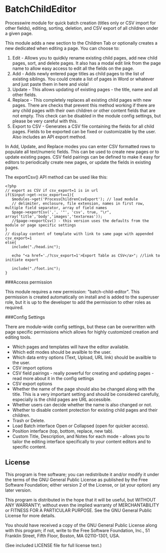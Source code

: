 BatchChildEditor
================

Processwire module for quick batch creation (titles only or CSV import for other fields), editing, sorting, deletion, and CSV export of all children under a given page.

This module adds a new section to the Children Tab or optionally creates a new dedicated when editing a page. You can choose to:

1. Edit - Allows you to quidkly rename existing child pages, add new child pages, sort, and delete pages. It also has a modal edit link from the page name to allow easy access to edit all the fields on the page.
2. Add - Adds newly entered page titles as child pages to the list of existing siblings. You could create a list of pages in Word or whatever and just paste them in here and viola!
3. Update - This allows updating of existing pages - the title, name and all other fields.
4. Replace - This completely replaces all existing child pages with new pages. There are checks that prevent this method working if there are any child pages with their own children or other content fields that are not empty. This check can be disabled in the module config settings, but please be very careful with this.
5. Export to CSV - Generates a CSV file containing the fields for all child pages. Fields to be exported can be fixed or customizable by the user. Also includes an API export method.

In Add, Update, and Replace modes you can enter CSV formatted rows to populate all text/numeric fields. This can be used to create new pages or to update existing pages. CSV field pairings can be defined to make it easy for editors to periodically create new pages, or update the fields in existing pages.

The exportCsv() API method can be used like this:
```
<?php
// export as CSV if csv_export=1 is in url
if($input->get->csv_export==1){
   $modules->get('ProcessChildrenCsvExport'); // load module
   // delimiter, enclosure, file extension, names in first row, multiple field separator, array of field names
   $page->exportCsv(',', '"', 'csv', true, "\r", array('title','body','images','textareas'));
   //$page->exportCsv() - this version uses the defaults from the module or page specific settings
}
// display content of template with link to same page with appended csv_export=1
else{
   include("./head.inc");

   echo "<a href='./?csv_export=1'>Export Table as CSV</a>"; //link to initiate export

   include("./foot.inc");
}
```


###Access permission

This module requires a new permission: "batch-child-editor". This permission is created automatically on install and is added to the superuser role, but it is up to the developer to add the permission to other roles as required.


###Config Settings

There are module-wide config settings, but these can be overwritten with page specific permissions which allows for highly customized creation and editing tools.

* Which pages and templates will have the editor available.
* Which edit modes should be availble to the user.
* Which data entry options (Text, Upload, URL link) should be availble to the user.
* CSV import options
* CSV field pairings - really powerful for creating and updating pages - read more about it in the config settings
* CSV export options
* Whether the name of the page should also be changed along with the title. This is a very important setting and should be considered carefully, especially is the child pages are URL accessible.
* Whether users can decide whether the name is also changed or not.
* Whether to disable content protection for existing child pages and their children.
* Trash or Delete.
* Load Batch interface Open or Collapsed (open for quicker access).
* Position interface (top, bottom, replace, new tab).
* Custom Title, Description, and Notes for each mode - allows you to tailor the editing interface specifically to your content editors and to specific content.


## License

This program is free software; you can redistribute it and/or
modify it under the terms of the GNU General Public License
as published by the Free Software Foundation; either version 2
of the License, or (at your option) any later version.

This program is distributed in the hope that it will be useful,
but WITHOUT ANY WARRANTY; without even the implied warranty of
MERCHANTABILITY or FITNESS FOR A PARTICULAR PURPOSE.  See the
GNU General Public License for more details.

You should have received a copy of the GNU General Public License
along with this program; if not, write to the Free Software
Foundation, Inc., 51 Franklin Street, Fifth Floor, Boston, MA  02110-1301, USA.

(See included LICENSE file for full license text.)






